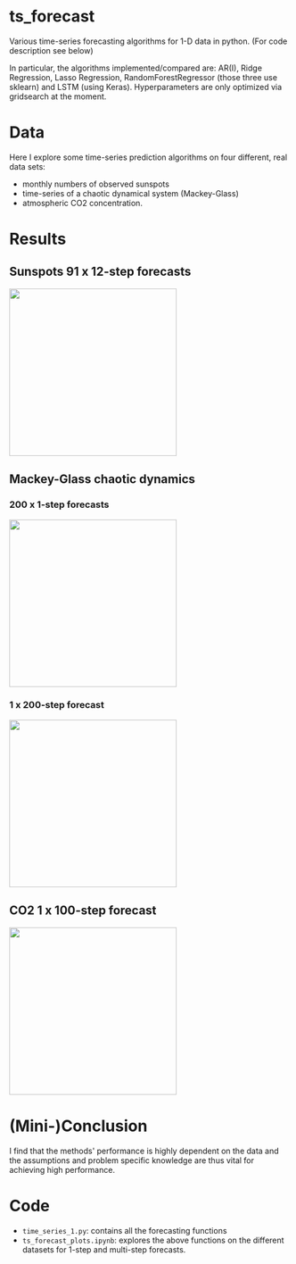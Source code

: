 # ts_forecast
Various time-series forecasting algorithms for 1-D data in python.
(For code description see below)

In particular, the algorithms implemented/compared are: AR(I), Ridge Regression, Lasso Regression, RandomForestRegressor (those three use sklearn) and LSTM (using Keras). Hyperparameters are only optimized via gridsearch at the moment.


# Data
Here I explore some time-series prediction algorithms on four different, real data sets: 
* monthly numbers of observed sunspots
* time-series of a chaotic dynamical system (Mackey-Glass)
* atmospheric CO2 concentration.

# Results

## Sunspots 91 x 12-step forecasts

<img src="https://user-images.githubusercontent.com/29401818/32951524-230d4cc2-cba2-11e7-91fc-8c61f4660e98.png" height="300">

## Mackey-Glass chaotic dynamics

### 200 x 1-step forecasts

<img src="https://user-images.githubusercontent.com/29401818/32951521-22e5ccf6-cba2-11e7-8e40-6d15476d4bd1.png" height="300">

### 1 x 200-step forecast

<img src="https://user-images.githubusercontent.com/29401818/32951522-22fa043c-cba2-11e7-8bcc-4fa80bead88b.png" height="300">

## CO2 1 x 100-step forecast

<img src="https://user-images.githubusercontent.com/29401818/32951520-22d1ccba-cba2-11e7-8a3e-01044e2da038.png" height="300">

# (Mini-)Conclusion

I find that the methods' performance is highly dependent on the data and the assumptions and problem specific knowledge are thus vital for achieving high performance. 

# Code
* `time_series_1.py`: contains all the forecasting functions
* `ts_forecast_plots.ipynb`: explores the above functions on the different datasets for 1-step and multi-step forecasts.
